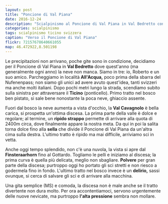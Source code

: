 ```yaml
---
layout: post
title: "Poncione di Val Piana"
date: 2016-12-24
description: "Scialpinismo al Poncione di Val Piana in Val Bedretto con partenza dalla località All'Acqua lungo la Val Cavagnolo"
categories: scialpinismo
tags: scialpinismo ticino svizzera
caption: "Verso il Poncione di Val Piana"
flickr: 72157678640661055
map: 46.472922,8.501198
---
```


Le precipitazioni non arrivano, poche gite sono in condizione, decidiamo per il Poncione di Val Piana in **Val Bedretto** dove quest'anno (ma generalmente ogni anno) la neve non manca. Siamo in tre: io, Roberto e un suo amico. Parcheggiamo in località **All'Acqua,** poco prima della sbarra del Nufenenpass; non siamo gli unici ad avere avuto quest'idea, tanti svizzeri ma anche molti italiani. Dopo pochi metri lungo la strada, scendiamo subito sulla sinistra per attraversare il **Ticino** (ponticello). Primo tratto nel bosco ben pistato, si sale bene nonostante la poca neve, ghiaccio assente.

Fuori dal bosco la neve aumenta a vista d'occhio, la **Val Cavagnolo** è bella carica, si prospetta un'ottima discesa. La prima parte della valle è dolce e regolare; al termine, un **ripido strappo** permette di arrivare alla quota di 2400m circa, dove finalmente appare la nostra meta. Da qui in poi la salita torna dolce fino alla **sella** che divide il Poncione di Val Piana da un'altra cima sulla destra. L'ultimo tratto è ripido ma mai difficile, arriviamo sci in vetta. 

Anche oggi tempo splendido, non c'è una nuvola, la vista si apre dal **Finsteraarhorn** fino al Gottardo. Togliamo le pelli e iniziamo al discesa; la prima curva è quella più delicata, meglio non sbagliare. **Polvere** per gran parte della discesa; purtroppo oggi ho portato gli sci stretti e non riesco a godermela fino in fondo. L'ultimo tratto nel bosco invece è un **delirio,** sassi ovunque, si cerca di salvare gli sci e di arrivare alla macchina.

Una gita semplice (MS) e comoda, la discesa non è male anche se il tratto divertente non dura molto. Per ora accontentiamoci, servono urgentemente delle nuove nevicate, ma purtroppo **l'alta pressione** sembra non mollare.



